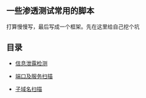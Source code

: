 ## 一些渗透测试常用的脚本

打算慢慢写，最后写成一个框架。先在这里给自己挖个坑

## 目录

- [信息泄露检测](https://github.com/saucer-man/penetration-script/tree/master/source_leak)

- [端口及服务扫描](https://github.com/saucer-man/penetration-script/tree/master/port_scan)

- [子域名扫描](https://github.com/saucer-man/penetration-script/tree/master/subdomain_scan)